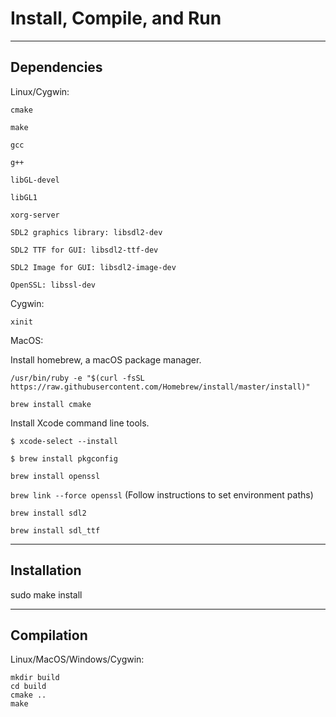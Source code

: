 # Install, Compile, and Run

---

## Dependencies

Linux/Cygwin:

`cmake`

`make`

`gcc`

`g++`

`libGL-devel`

`libGL1`

`xorg-server`

`SDL2 graphics library: libsdl2-dev`

`SDL2 TTF for GUI: libsdl2-ttf-dev`

`SDL2 Image for GUI: libsdl2-image-dev`

`OpenSSL: libssl-dev`

Cygwin:

`xinit`

MacOS:

Install homebrew, a macOS package manager.

`/usr/bin/ruby -e "$(curl -fsSL https://raw.githubusercontent.com/Homebrew/install/master/install)"`
 
`brew install cmake`

Install Xcode command line tools.

`$ xcode-select --install`

`$ brew install pkgconfig`

`brew install openssl`

`brew link --force openssl` (Follow instructions to set environment paths)

`brew install sdl2`

`brew install sdl_ttf`

---

## Installation

sudo make install

---

## Compilation

Linux/MacOS/Windows/Cygwin:
```
mkdir build
cd build
cmake ..
make
```
